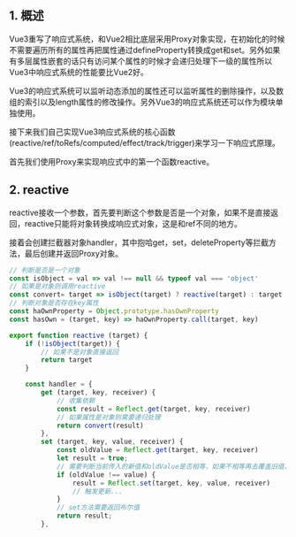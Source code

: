 ## 1. 概述

Vue3重写了响应式系统，和Vue2相比底层采用Proxy对象实现，在初始化的时候不需要遍历所有的属性再把属性通过defineProperty转换成get和set。另外如果有多层属性嵌套的话只有访问某个属性的时候才会递归处理下一级的属性所以Vue3中响应式系统的性能要比Vue2好。

Vue3的响应式系统可以监听动态添加的属性还可以监听属性的删除操作，以及数组的索引以及length属性的修改操作。另外Vue3的响应式系统还可以作为模块单独使用。

接下来我们自己实现Vue3响应式系统的核心函数(reactive/ref/toRefs/computed/effect/track/trigger)来学习一下响应式原理。

首先我们使用Proxy来实现响应式中的第一个函数reactive。

## 2. reactive

reactive接收一个参数，首先要判断这个参数是否是一个对象，如果不是直接返回，reactive只能将对象转换成响应式对象，这是和ref不同的地方。

接着会创建拦截器对象handler，其中抱哈get，set，deleteProperty等拦截方法，最后创建并返回Proxy对象。

```js
// 判断是否是一个对象
const isObject = val => val !== null && typeof val === 'object'
// 如果是对象则调用reactive
const convert= target => isObject(target) ? reactive(target) : target
// 判断对象是否存在key属性
const haOwnProperty = Object.prototype.hasOwnProperty
const hasOwn = (target, key) => haOwnProperty.call(target, key)

export function reactive (target) {
    if (!isObject(target)) {
        // 如果不是对象直接返回
        return target
    }

    const handler = {
        get (target, key, receiver) {
            // 收集依赖
            const result = Reflect.get(target, key, receiver)
            // 如果属性是对象则需要递归处理
            return convert(result)
        },
        set (target, key, value, receiver) {
            const oldValue = Reflect.get(target, key, receiver)
            let result = true;
            // 需要判断当前传入的新值和oldValue是否相等，如果不相等再去覆盖旧值，并且触发更新
            if (oldValue !== value) {
                result = Reflect.set(target, key, value, receiver)
                // 触发更新...
            }
            // set方法需要返回布尔值
            return result;
        },
    